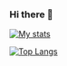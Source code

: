 ### Hi there 👋

<!--
**lmachens/lmachens** is a ✨ _special_ ✨ repository because its `README.md` (this file) appears on your GitHub profile.

Here are some ideas to get you started:

- 🔭 I’m currently working on ...
- 🌱 I’m currently learning ...
- 👯 I’m looking to collaborate on ...
- 🤔 I’m looking for help with ...
- 💬 Ask me about ...
- 📫 How to reach me: ...
- 😄 Pronouns: ...
- ⚡ Fun fact: ...
-->

[![My stats](https://github-readme-stats-two-silk.vercel.app/api?username=lmachens&count_private=true&show_icons=true&theme=radical)](https://github-readme-stats-two-silk.vercel.app)

[![Top Langs](https://github-readme-stats-two-silk.vercel.app/api/top-langs/?username=lmachens&theme=radical)](https://github-readme-stats-two-silk.vercel.app)
